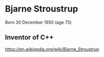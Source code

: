 
# Bjarne Stroustrup
Born 30 December 1950 (age 73)
## Inventor of C++
https://en.wikipedia.org/wiki/Bjarne_Stroustrup
